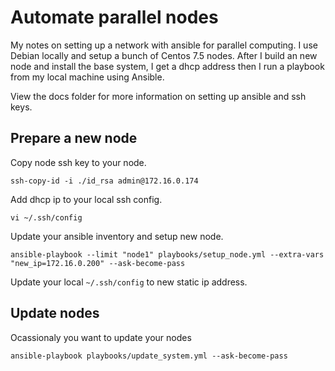 
# Automate parallel nodes

My notes on setting up a network with ansible for parallel computing. I use Debian locally and setup a bunch of Centos 7.5 nodes.
After I build an new node and install the base system, I get a dhcp address then I run a playbook from my local machine using Ansible.

View the docs folder for more information on setting up ansible and ssh keys.

## Prepare a new node

Copy node ssh key to your node.

`ssh-copy-id -i ./id_rsa admin@172.16.0.174`

Add dhcp ip to your local ssh config.

`vi ~/.ssh/config`

Update your ansible inventory and setup new node.

`ansible-playbook --limit "node1" playbooks/setup_node.yml --extra-vars "new_ip=172.16.0.200" --ask-become-pass`

Update your local `~/.ssh/config` to new static ip address. 

## Update nodes

Ocassionaly you want to update your nodes

`ansible-playbook playbooks/update_system.yml --ask-become-pass`

